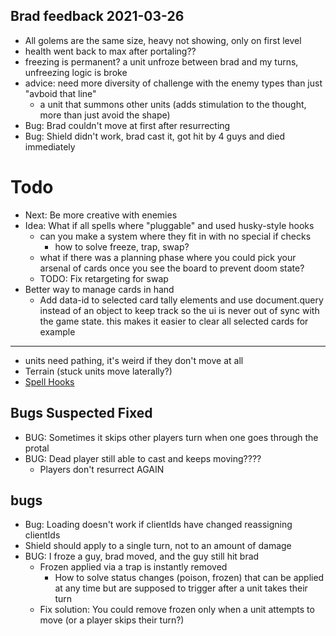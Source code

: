 ## Brad feedback 2021-03-26

- All golems are the same size, heavy not showing, only on first level
- health went back to max after portaling??
- freezing is permanent? a unit unfroze between brad and my turns, unfreezing logic is broke
- advice: need more diversity of challenge with the enemy types than just "avboid that line"
  - a unit that summons other units (adds stimulation to the thought, more than just avoid the shape)
- Bug: Brad couldn't move at first after resurrecting
- Bug: Shield didn't work, brad cast it, got hit by 4 guys and died immediately

# Todo

- Next: Be more creative with enemies
- Idea: What if all spells where "pluggable" and used husky-style hooks
  - can you make a system where they fit in with no special if checks
    - how to solve freeze, trap, swap?
  - what if there was a planning phase where you could pick your arsenal of cards once you see the board to prevent doom state?
  - TODO: Fix retargeting for swap
- Better way to manage cards in hand
  - Add data-id to selected card tally elements and use document.query instead of an object to keep track
    so the ui is never out of sync with the game state. this makes it easier to clear all selected cards for example

---

- units need pathing, it's weird if they don't move at all
- Terrain (stuck units move laterally?)
- [Spell Hooks](https://docs.google.com/spreadsheets/d/1PntBWT4twXoKRKBZBOg7zZtWNzoqtfu6SD-EMQYedt4/edit#gid=0)

## Bugs Suspected Fixed

- BUG: Sometimes it skips other players turn when one goes through the protal
- BUG: Dead player still able to cast and keeps moving????
  - Players don't resurrect AGAIN

## bugs

- Bug: Loading doesn't work if clientIds have changed reassigning clientIds
- Shield should apply to a single turn, not to an amount of damage
- BUG: I froze a guy, brad moved, and the guy still hit brad
  - Frozen applied via a trap is instantly removed
    - How to solve status changes (poison, frozen) that can be applied at any time but are supposed to trigger after a unit takes their turn
  - Fix solution: You could remove frozen only when a unit attempts to move (or a player skips their turn?)
